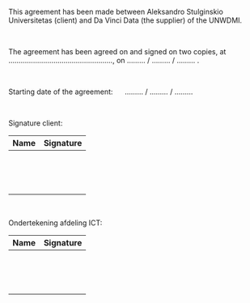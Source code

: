 This agreement has been made between Aleksandro Stulginskio Universitetas (client) and Da Vinci Data (the supplier) of the UNWDMI.

<br/>

The agreement has been agreed on and signed on two copies, at  ……………………………………………, on ……… / ……… / ……… .

<br/>

Starting date of the agreement: &nbsp;&nbsp;&nbsp;&nbsp; ……… / ……… / ………

<br/>

Signature client:

| Name                 | Signature |
| :---                 | :---      |
| <br/><br/><br/><br/> |           |

<br/>

Ondertekening afdeling ICT:

| Name                 | Signature |
| :---                 | :---      |
| <br/><br/><br/><br/> |           |
